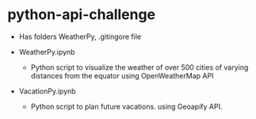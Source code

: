 # python-api-challenge

* Has folders WeatherPy, .gitingore file 

* WeatherPy.ipynb

    * Python script to visualize the weather of over 500 cities of varying distances from the equator using OpenWeatherMap  API

* VacationPy.ipynb

    * Python script to plan future vacations. using Geoapify API.